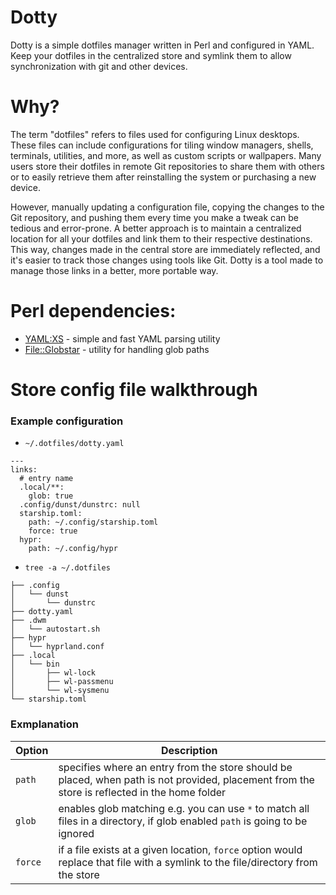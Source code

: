 # Dotty
Dotty is a simple dotfiles manager written in Perl and configured in YAML. Keep your dotfiles in the centralized store and symlink them to allow synchronization with git and other
devices.

# Why?
The term "dotfiles" refers to files used for configuring Linux desktops. These files can include configurations for tiling window managers, shells, terminals, utilities, 
and more, as well as custom scripts or wallpapers. Many users store their dotfiles in remote Git repositories to share them with others or to easily retrieve them after 
reinstalling the system or purchasing a new device.

However, manually updating a configuration file, copying the changes to the Git repository, and pushing them every time you make a tweak can be tedious and error-prone. 
A better approach is to maintain a centralized location for all your dotfiles and link them to their respective destinations. This way, changes made in the central store 
are immediately reflected, and it's easier to track those changes using tools like Git. Dotty is a tool made to manage those links in a better, more portable way.

# Perl dependencies:
- [YAML:XS](https://metacpan.org/dist/YAML-LibYAML/view/lib/YAML/XS.pod) - simple and fast YAML parsing utility
- [File::Globstar](https://metacpan.org/dist/File-Globstar/view/lib/File/Globstar.pod) - utility for handling glob paths

# Store config file walkthrough

### Example configuration

- `~/.dotfiles/dotty.yaml`
```
---
links:
  # entry name
  .local/**:
    glob: true
  .config/dunst/dunstrc: null
  starship.toml:
    path: ~/.config/starship.toml
    force: true
  hypr:
    path: ~/.config/hypr

```
- `tree -a ~/.dotfiles`
```
├── .config
│   └── dunst
│       └── dunstrc
├── dotty.yaml
├── .dwm
│   └── autostart.sh
├── hypr
│   └── hyprland.conf
├── .local
│   └── bin
│       ├── wl-lock
│       ├── wl-passmenu
│       └── wl-sysmenu
└── starship.toml
```
### Exmplanation
| Option           | Description                                                                                                                                    |
|------------------|------------------------------------------------------------------------------------------------------------------------------------------------|
| `path`           |  specifies where an entry from the store should be placed, when path is not provided, placement from the store is reflected in the home folder |
| `glob`           |  enables glob matching e.g. you can use `*` to match all files in a directory, if glob enabled `path` is going to be ignored                   |
| `force`          |  if a file exists at a given location, `force` option would replace that file with a symlink to the file/directory from the store              |


